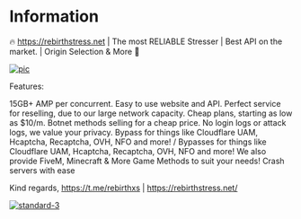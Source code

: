 # Information
🔥 https://rebirthstress.net | The most RELIABLE Stresser | Best API on the market. | Origin Selection & More 🚰

<a href="https://rebirthstress.net?github"><img src="https://i.ibb.co/60hW2CCc/frs.png" alt="pic" border="0"></a>

Features:

15GB+ AMP per concurrent.
Easy to use website and API.
Perfect service for reselling, due to our large network capacity.
Cheap plans, starting as low as $10/m. Botnet methods selling for a cheap price.
No login logs or attack logs, we value your privacy. 
Bypass for things like Cloudflare UAM, Hcaptcha, Recaptcha, OVH, NFO and more! / Bypasses for things like Cloudflare UAM, Hcaptcha, Recaptcha, OVH, NFO and more!
We also provide FiveM, Minecraft & More Game Methods to suit your needs! Crash servers with ease

Kind regards, https://t.me/rebirthxs | https://rebirthstress.net/

<a href="https://rebirthstress.net?github"><img src="https://i.ibb.co/h1rJ0rhz/final.gif" alt="standard-3" border="0"></a>